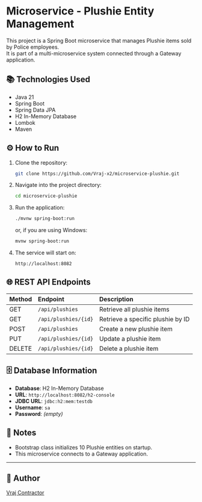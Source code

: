 
# Microservice - Plushie Entity Management

This project is a Spring Boot microservice that manages Plushie items sold by Police employees.  
It is part of a multi-microservice system connected through a Gateway application.

## 📚 Technologies Used

- Java 21
- Spring Boot
- Spring Data JPA
- H2 In-Memory Database
- Lombok
- Maven

## ⚙️ How to Run

1. Clone the repository:
   ```bash
   git clone https://github.com/Vraj-x2/microservice-plushie.git
   ```

2. Navigate into the project directory:
   ```bash
   cd microservice-plushie
   ```

3. Run the application:
   ```bash
   ./mvnw spring-boot:run
   ```
   or, if you are using Windows:
   ```bash
   mvnw spring-boot:run
   ```

4. The service will start on:
   ```
   http://localhost:8082
   ```

## 🌐 REST API Endpoints

| Method | Endpoint | Description |
|:------|:---------|:------------|
| GET | `/api/plushies` | Retrieve all plushie items |
| GET | `/api/plushies/{id}` | Retrieve a specific plushie by ID |
| POST | `/api/plushies` | Create a new plushie item |
| PUT | `/api/plushies/{id}` | Update a plushie item |
| DELETE | `/api/plushies/{id}` | Delete a plushie item |

## 🗄️ Database Information

- **Database**: H2 In-Memory Database
- **URL**: `http://localhost:8082/h2-console`
- **JDBC URL**: `jdbc:h2:mem:testdb`
- **Username**: `sa`
- **Password**: _(empty)_

## 📌 Notes

- Bootstrap class initializes 10 Plushie entities on startup.
- This microservice connects to a Gateway application.

---

## 🚀 Author

[Vraj Contractor](https://github.com/Vraj-x2)
